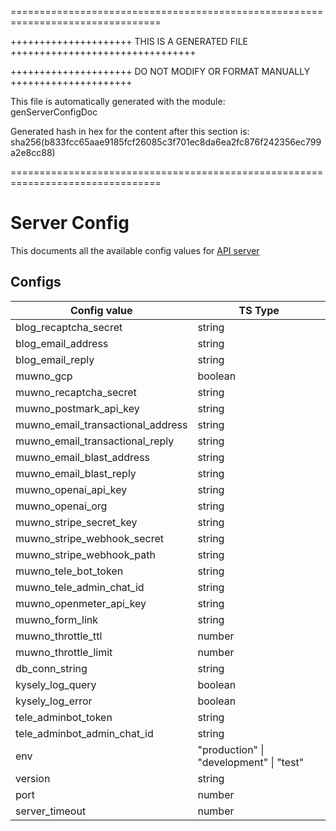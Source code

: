 ================================================================================

+++++++++++++++++++++ THIS IS A GENERATED FILE ++++++++++++++++++++++++++++++++

+++++++++++++++++++++ DO NOT MODIFY OR FORMAT MANUALLY +++++++++++++++++++++

This file is automatically generated with the module:  
genServerConfigDoc

Generated hash in hex for the content after this section is:  
sha256(b833fcc65aae9185fcf26085c3f701ec8da6ea2fc876f242356ec799a2e8cc88)

================================================================================
# Server Config

This documents all the available config values for [API server](../api/)

## Configs

| Config value                      | TS Type                                 |
| --------------------------------- | --------------------------------------- |
| blog_recaptcha_secret             | string                                  |
| blog_email_address                | string                                  |
| blog_email_reply                  | string                                  |
| muwno_gcp                         | boolean                                 |
| muwno_recaptcha_secret            | string                                  |
| muwno_postmark_api_key            | string                                  |
| muwno_email_transactional_address | string                                  |
| muwno_email_transactional_reply   | string                                  |
| muwno_email_blast_address         | string                                  |
| muwno_email_blast_reply           | string                                  |
| muwno_openai_api_key              | string                                  |
| muwno_openai_org                  | string                                  |
| muwno_stripe_secret_key           | string                                  |
| muwno_stripe_webhook_secret       | string                                  |
| muwno_stripe_webhook_path         | string                                  |
| muwno_tele_bot_token              | string                                  |
| muwno_tele_admin_chat_id          | string                                  |
| muwno_openmeter_api_key           | string                                  |
| muwno_form_link                   | string                                  |
| muwno_throttle_ttl                | number                                  |
| muwno_throttle_limit              | number                                  |
| db_conn_string                    | string                                  |
| kysely_log_query                  | boolean                                 |
| kysely_log_error                  | boolean                                 |
| tele_adminbot_token               | string                                  |
| tele_adminbot_admin_chat_id       | string                                  |
| env                               | "production" \| "development" \| "test" |
| version                           | string                                  |
| port                              | number                                  |
| server_timeout                    | number                                  |
